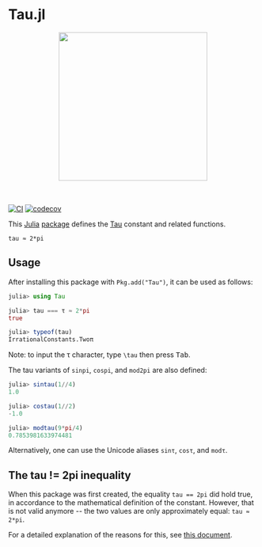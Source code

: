 # Tau.jl

<div align="center"><img src="https://rawgit.com/JuliaMath/Tau.jl/master/tau-2pi.svg" width="300"/></div><br/><br/>

[![CI](https://github.com/JuliaMath/Tau.jl/actions/workflows/CI.yml/badge.svg?branch=master)](https://github.com/JuliaMath/Tau.jl/actions/workflows/CI.yml?query=branch%3Amaster)
[![codecov](https://img.shields.io/codecov/c/github/JuliaMath/Tau.jl/master.svg?label=coverage)](http://codecov.io/github/JuliaMath/Tau.jl)

This [Julia](https://github.com/JuliaLang/julia) [package](http://pkg.julialang.org/)
defines the [Tau](http://www.tauday.com/tau-manifesto) constant
and related functions.

```
tau ≈ 2*pi
```

## Usage

After installing this package with `Pkg.add("Tau")`, it can be used as follows:

```julia
julia> using Tau

julia> tau === τ ≈ 2*pi
true

julia> typeof(tau)
IrrationalConstants.Twoπ
```

Note: to input the τ character, type `\tau` then press <kbd>Tab</kbd>.

The tau variants of `sinpi`, `cospi`, and `mod2pi` are also defined:

```julia
julia> sintau(1//4)
1.0

julia> costau(1//2)
-1.0

julia> modtau(9*pi/4)
0.7853981633974481
```

Alternatively, one can use the Unicode aliases `sinτ`, `cosτ`, and `modτ`.

## The tau != 2pi inequality

When this package was first created, the equality `tau == 2pi` did hold true,
in accordance to the mathematical definition of the constant.
However, that is not valid anymore -- the two values are only approximately equal: `tau ≈ 2*pi`.

For a detailed explanation of the reasons for this, see [this document](tau-2pi-equality.md).
